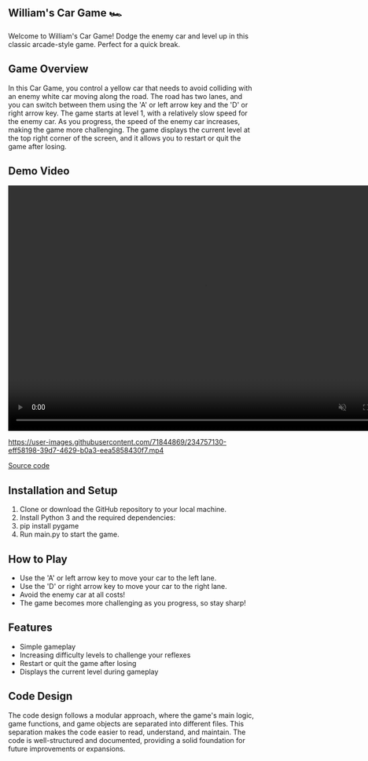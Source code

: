## William's Car Game 🏎️

Welcome to William's Car Game!  Dodge the enemy car and level up in this classic arcade-style game. Perfect for a quick break.


## Game Overview

In this Car Game, you control a yellow car that needs to avoid colliding with an enemy white car moving along the road. The road has two lanes, and you can switch between them using the 'A' or left arrow key and the 'D' or right arrow key. The game starts at level 1, with a relatively slow speed for the enemy car. As you progress, the speed of the enemy car increases, making the game more challenging. The game displays the current level at the top right corner of the screen, and it allows you to restart or quit the game after losing.


## Demo Video

  <video controls="" width="800" height="500" muted="" loop="" autoplay="">
<source src="https://user-images.githubusercontent.com/71844869/234753253-e46dce89-da65-477e-91cf-7e462f7b9e1b.mp4" type="video/mp4">
</video>

https://user-images.githubusercontent.com/71844869/234757130-eff58198-39d7-4629-b0a3-eea5858430f7.mp4

[Source code](https://github.com/JanWilliamHaug/FirstGamePyGame "Source code")

## Installation and Setup
1. Clone or download the GitHub repository to your local machine.
2. Install Python 3 and the required dependencies:
3. pip install pygame
4. Run main.py to start the game.

## How to Play
* Use the 'A' or left arrow key to move your car to the left lane.
* Use the 'D' or right arrow key to move your car to the right lane.
* Avoid the enemy car at all costs!
* The game becomes more challenging as you progress, so stay sharp!

## Features
* Simple gameplay
* Increasing difficulty levels to challenge your reflexes
* Restart or quit the game after losing
* Displays the current level during gameplay

## Code Design

The code design follows a modular approach, where the game's main logic, game functions, and game objects are separated into different files. This separation makes the code easier to read, understand, and maintain. The code is well-structured and documented, providing a solid foundation for future improvements or expansions.
